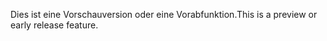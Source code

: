 <span data-ttu-id="d1af9-101">Dies ist eine Vorschauversion oder eine Vorabfunktion.</span><span class="sxs-lookup"><span data-stu-id="d1af9-101">This is a preview or early release feature.</span></span>